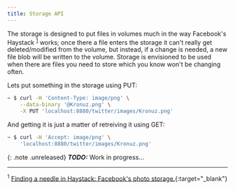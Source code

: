 ```yaml
---
title: Storage API
---
```


The storage is designed to put files in volumes much in the way Facebook's
Haystack <sup>[1](#footnote-1)</sup> works; once there a file enters the
storage it can't really get deleted/modified from the volume, but instead, if
a change is needed, a new file blob will be written to the volume. Storage is
envisioned to be used when there are files you need to store which you know
won't be changing often.

Lets put something in the storage using PUT:

```sh
~ $ curl -H 'Content-Type: image/png' \
    --data-binary '@Kronuz.png' \
    -X PUT 'localhost:8880/twitter/images/Kronuz.png'
```

And getting it is just a matter of retreiving it using GET:

```sh
~ $ curl -H 'Accept: image/png' \
    'localhost:8880/twitter/images/Kronuz.png'
```

{: .note .unreleased}
**_TODO:_** Work in progress...


---

<sup><a id="footnote-1">1</a></sup> [Finding a needle in Haystack: Facebook's photo storage.](https://www.usenix.org/legacy/event/osdi10/tech/full_papers/Beaver.pdf){:target="_blank"}
